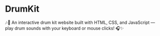 # DrumKit
🎶🥁 An interactive drum kit website built with HTML, CSS, and JavaScript — play drum sounds with your keyboard or mouse clicks! 🎧✨

